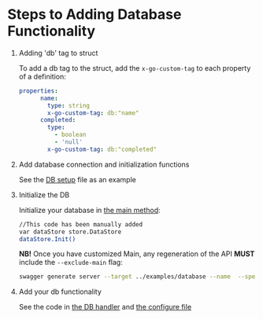 # Steps to Adding Database Functionality

1. Adding 'db' tag to struct

    To add a db tag to the struct, add the `x-go-custom-tag` to each property of a definition:
    
    ```yaml
    properties:
          name:
            type: string
            x-go-custom-tag: db:"name"
          completed:
            type:
              - boolean
              - 'null'
            x-go-custom-tag: db:"completed"
    ```

2. Add database connection and initialization functions

    See the [DB setup](./examples/database/store/db.go) file as an example

3.  Initialize the DB

    Initialize your database in [the main method](./examples/database/cmd/to-do-demo-server/main.go):
 
    ```bash
    //This code has been manually added
    var dataStore store.DataStore
    dataStore.Init()
    ```

    **NB!** Once you have customized Main, any regeneration of the API **MUST** include the `--exclude-main` flag:
    
    ```bash
    swagger generate server --target ../examples/database --name  --spec ../swagger.yml --exclude-main
    ```
    
4.  Add your db functionality
    
    See the code in [the DB handler](./examples/database/restapi/dbHandler/todo.go) and [the configure file](./examples/database/restapi/configure_to_do_demo.go)